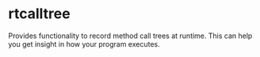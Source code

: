 rtcalltree
==========

Provides functionality to record method call trees at runtime. This can help you get insight in how your program executes.
